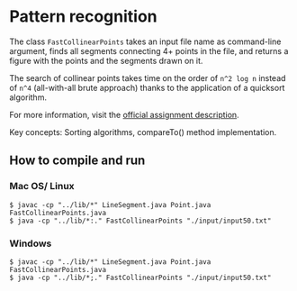 # Pattern recognition

The class `FastCollinearPoints` takes an input file name as command-line argument, finds all segments connecting 4+ points in the file, and returns a figure with the points and the segments drawn on it.

The search of collinear points takes time on the order of `n^2 log n` instead of `n^4` (all-with-all brute approach) thanks to the application of a quicksort algorithm.

For more information, visit the [official assignment description](http://coursera.cs.princeton.edu/algs4/assignments/collinear.html).

Key concepts: Sorting algorithms, compareTo() method implementation.

## How to compile and run

### Mac OS/ Linux

```
$ javac -cp "../lib/*" LineSegment.java Point.java FastCollinearPoints.java
$ java -cp "../lib/*:." FastCollinearPoints "./input/input50.txt"
```

### Windows

```
$ javac -cp "../lib/*" LineSegment.java Point.java FastCollinearPoints.java
$ java -cp "../lib/*;." FastCollinearPoints "./input/input50.txt"
```
